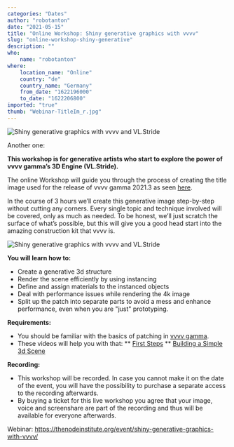 ```yaml
---
categories: "Dates"
author: "robotanton"
date: "2021-05-15"
title: "Online Workshop: Shiny generative graphics with vvvv"
slug: "online-workshop-shiny-generative"
description: ""
who: 
    name: "robotanton"
where: 
    location_name: "Online"
    country: "de"
    country_name: "Germany"
    from_date: "1622196000"
    to_date: "1622206800"
imported: "true"
thumb: "Webinar-TitleIm_r.jpg"
---
```



![Shiny generative graphics with vvvv and VL.Stride](Webinar-TitleIm_r.jpg) 

Another one:

**This workshop is for generative artists who start to explore the power of vvvv gamma’s 3D Engine (VL.Stride).**

The online Workshop will guide you through the process of creating the title image used for the release of vvvv gamma 2021.3 as seen [here](/blog/2021/vvvv-gamma-2021.3-release).

In the course of 3 hours we’ll create this generative image step-by-step without cutting any corners. Every single topic and technique involved will be covered, only as much as needed. To be honest, we’ll just scratch the surface of what’s possible, but this will give you a good head start into the amazing construction kit that vvvv is.

![Shiny generative graphics with vvvv and VL.Stride](2560x1440_12.png) 

**You will learn how to:**

* Create a generative 3d structure
* Render the scene efficiently by using instancing
* Define and assign materials to the instanced objects
* Deal with performance issues while rendering the 4k image
* Split up the patch into separate parts to avoid a mess and enhance performance, even when you are "just" prototyping.

**Requirements:**

* You should be familiar with the basics of patching in [vvvv gamma](https://visualprogramming.net/).
* These videos will help you with that:
** [First Steps](https://youtu.be/eFVFKxhsrS8)
** [Building a Simple 3d Scene](https://youtu.be/Cs60A_pSIy0)

**Recording:**

* This workshop will be recorded. In case you cannot make it on the date of the event, you will have the possibility to purchase a separate access to the recording afterwards.
* By buying a ticket for this live workshop you agree that your image, voice and screenshare are part of the recording and thus will be available for everyone afterwards.

Webinar: https://thenodeinstitute.org/event/shiny-generative-graphics-with-vvvv/


